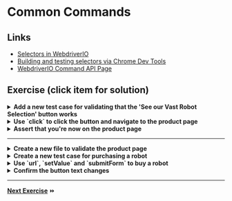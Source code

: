 # Common Commands 

## Links

- [Selectors in WebdriverIO](http://webdriver.io/guide/usage/selectors.html)
- [Building and testing selectors via Chrome Dev Tools](http://yizeng.me/2014/03/23/evaluate-and-validate-xpath-css-selectors-in-chrome-developer-tools/)
- [WebdriverIO Command API Page](http://webdriver.io/api.html)

## Exercise (click item for solution)

<details>
  <summary><b>Add a new test case for validating that the 'See our Vast Robot Selection' button works</b></summary>

```js
it('should have a product page call-to-action', function () {

})
```
</details>

<details>
  <summary><b>Use `click` to click the button and navigate to the product page</b></summary>

```js
it('should link to the product page', function () {
    browser.url('/');

    browser.click('button=See our Vast Robot Selection');
})
```
</details>

<details>
  <summary><b>Assert that you're now on the product page</b></summary>

```js
var url = browser.getUrl();

expect(url).to.contain('product-page.html');
```
</details>

---

<details>
  <summary><b>Create a new file to validate the product page</b></summary>

```js
describe('Product Page', function () {

})
```
</details>

<details>
  <summary><b>Create a new test case for purchasing a robot</b></summary>

```js 
it('should allow you to purchase a robot', function () {

})
```
</details>

<details>
  <summary><b>Use `url`, `setValue` and `submitForm` to buy a robot</b></summary>

```js
it('should allow you to purchase a robot', function () {
    browser.url('/product-page.html');

    browser.setValue('#qty', '5');

    browser.submitForm('#qty');
})
```
</details>
 
<details>
  <summary><b>Confirm the button text changes</b></summary>

```js
var buttonText = browser.getText('#buyNowButton');
expect(buttonText).to.equal('Purchasing...');
```
</details>

---

**[Next Exercise](./4-utilities.md)** :fast_forward: